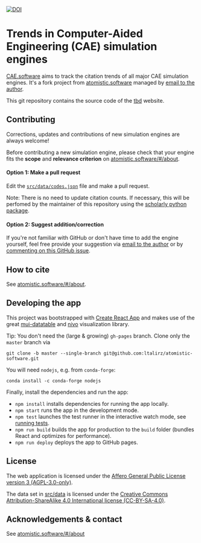 [![DOI](https://zenodo.org/badge/327603600.svg)](https://zenodo.org/badge/latestdoi/327603600)

# Trends in Computer-Aided Engineering (CAE) simulation engines

[CAE.software](https://tbd/#/) aims to track the citation trends of all major CAE simulation engines.
It's a fork project from [atomistic.software](https://atomistic.software/#/) managed by [email to the author](mailto:leopold.talirz@gmail.com).

This git repository contains the source code of the [tbd](https://tbd/#/) website.

## Contributing

Corrections, updates and contributions of new simulation engines are always welcome!

Before contributing a new simulation engine, please check that your engine fits the **scope** and **relevance criterion** on [atomistic.software/#/about](https://atomistic.software/#/about).

#### Option 1: Make a pull request

Edit the [`src/data/codes.json`](src/data/codes.json) file and make a pull request.

Note: There is no need to update citation counts.
If necessary, this will be perfomed by the maintainer of this repository using the [scholarly python package](https://github.com/scholarly-python-package/scholarly).

#### Option 2: Suggest addition/correction

If you're not familiar with GitHub or don't have time to add the engine yourself, feel free provide your suggestion via [email to the author](mailto:leopold.talirz@gmail.com) or by [commenting on this GitHub issue](https://github.com/ltalirz/atomistic-software/issues/21).

## How to cite

See [atomistic.software/#/about](https://atomistic.software/#/about).

## Developing the app

This project was bootstrapped with [Create React App](https://github.com/facebook/create-react-app)
and makes use of the great [mui-datatable](https://github.com/gregnb/mui-datatables) and [nivo](https://github.com/plouc/nivo) visualization library.

Tip: You don't need the (large & growing) `gh-pages` branch. Clone only the `master` branch via

```terminal
git clone -b master --single-branch git@github.com:ltalirz/atomistic-software.git
```

You will need `nodejs`, e.g. from `conda-forge`:

```terminal
conda install -c conda-forge nodejs
```

Finally, install the dependencies and run the app:

- `npm install` installs dependencies for running the app locally.
- `npm start` runs the app in the development mode.
- `npm test` launches the test runner in the interactive watch mode, see [running tests](https://facebook.github.io/create-react-app/docs/running-tests).
- `npm run build` builds the app for production to the `build` folder (bundles React and optimizes for performance).
- `npm run deploy` deploys the app to GitHub pages.

## License

The web application is licensed under the [Affero General Public License version 3 (AGPL-3.0-only)](./LICENSE).

The data set in [src/data](./src/data) is licensed under the [Creative Commons Attribution-ShareAlike 4.0 International license (CC-BY-SA-4.0)](http://creativecommons.org/licenses/by-sa/4.0/).

## Acknowledgements & contact

See [atomistic.software/#/about](https://atomistic.software/#/about)
